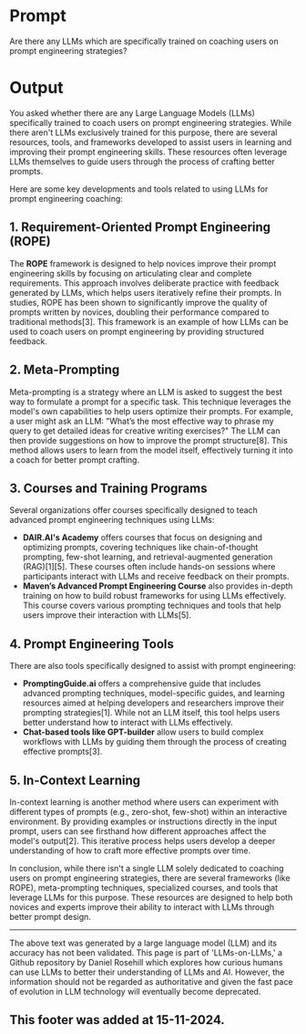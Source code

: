# Prompt

Are there any LLMs which are specifically trained on coaching users on prompt engineering strategies?

# Output

You asked whether there are any Large Language Models (LLMs) specifically trained to coach users on prompt engineering strategies. While there aren't LLMs exclusively trained for this purpose, there are several resources, tools, and frameworks developed to assist users in learning and improving their prompt engineering skills. These resources often leverage LLMs themselves to guide users through the process of crafting better prompts.

Here are some key developments and tools related to using LLMs for prompt engineering coaching:

## 1. Requirement-Oriented Prompt Engineering (ROPE)

The **ROPE** framework is designed to help novices improve their prompt engineering skills by focusing on articulating clear and complete requirements. This approach involves deliberate practice with feedback generated by LLMs, which helps users iteratively refine their prompts. In studies, ROPE has been shown to significantly improve the quality of prompts written by novices, doubling their performance compared to traditional methods\[3]. This framework is an example of how LLMs can be used to coach users on prompt engineering by providing structured feedback.

## 2. Meta-Prompting

Meta-prompting is a strategy where an LLM is asked to suggest the best way to formulate a prompt for a specific task. This technique leverages the model's own capabilities to help users optimize their prompts. For example, a user might ask an LLM: "What’s the most effective way to phrase my query to get detailed ideas for creative writing exercises?" The LLM can then provide suggestions on how to improve the prompt structure\[8]. This method allows users to learn from the model itself, effectively turning it into a coach for better prompt crafting.

## 3. Courses and Training Programs

Several organizations offer courses specifically designed to teach advanced prompt engineering techniques using LLMs:

- **DAIR.AI's Academy** offers courses that focus on designing and optimizing prompts, covering techniques like chain-of-thought prompting, few-shot learning, and retrieval-augmented generation (RAG)\[1]\[5]. These courses often include hands-on sessions where participants interact with LLMs and receive feedback on their prompts.
- **Maven’s Advanced Prompt Engineering Course** also provides in-depth training on how to build robust frameworks for using LLMs effectively. This course covers various prompting techniques and tools that help users improve their interaction with LLMs\[5].

## 4. Prompt Engineering Tools

There are also tools specifically designed to assist with prompt engineering:

- **PromptingGuide.ai** offers a comprehensive guide that includes advanced prompting techniques, model-specific guides, and learning resources aimed at helping developers and researchers improve their prompting strategies\[1]. While not an LLM itself, this tool helps users better understand how to interact with LLMs effectively.
- **Chat-based tools like GPT-builder** allow users to build complex workflows with LLMs by guiding them through the process of creating effective prompts\[3].

## 5. In-Context Learning

In-context learning is another method where users can experiment with different types of prompts (e.g., zero-shot, few-shot) within an interactive environment. By providing examples or instructions directly in the input prompt, users can see firsthand how different approaches affect the model's output\[2]. This iterative process helps users develop a deeper understanding of how to craft more effective prompts over time.

In conclusion, while there isn't a single LLM solely dedicated to coaching users on prompt engineering strategies, there are several frameworks (like ROPE), meta-prompting techniques, specialized courses, and tools that leverage LLMs for this purpose. These resources are designed to help both novices and experts improve their ability to interact with LLMs through better prompt design.

&#x20;

---

The above text was generated by a large language model (LLM) and its accuracy has not been validated. This page is part of 'LLMs-on-LLMs,' a Github repository by Daniel Rosehill which explores how curious humans can use LLMs to better their understanding of LLMs and AI. However, the information should not be regarded as authoritative and given the fast pace of evolution in LLM technology will eventually become deprecated. 

This footer was added at 15-11-2024.
---